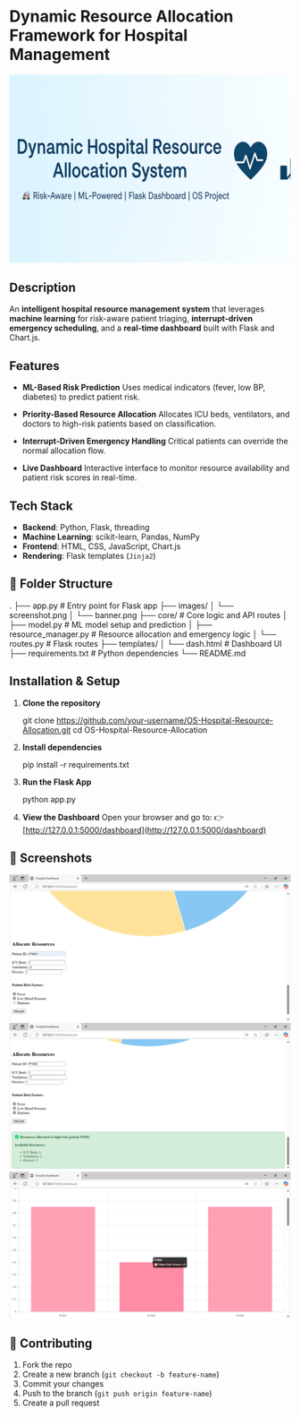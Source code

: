 # Dynamic Resource Allocation Framework for Hospital Management

![Project Banner](images/banner.png)

## Description

An **intelligent hospital resource management system** that leverages **machine learning** for risk-aware patient triaging, **interrupt-driven emergency scheduling**, and a **real-time dashboard** built with Flask and Chart.js.


## Features

* **ML-Based Risk Prediction**
  Uses medical indicators (fever, low BP, diabetes) to predict patient risk.

* **Priority-Based Resource Allocation**
  Allocates ICU beds, ventilators, and doctors to high-risk patients based on classification.

* **Interrupt-Driven Emergency Handling**
  Critical patients can override the normal allocation flow.

* **Live Dashboard**
  Interactive interface to monitor resource availability and patient risk scores in real-time.


## Tech Stack

* **Backend**: Python, Flask, threading
* **Machine Learning**: scikit-learn, Pandas, NumPy
* **Frontend**: HTML, CSS, JavaScript, Chart.js
* **Rendering**: Flask templates (`Jinja2`)


## 📂 Folder Structure

.
├── app.py                  # Entry point for Flask app
├── images/
│   └── screenshot.png
│   └── banner.png
├── core/                   # Core logic and API routes
│   ├── model.py            # ML model setup and prediction
│   ├── resource_manager.py # Resource allocation and emergency logic
│   └── routes.py           # Flask routes
├── templates/
│   └── dash.html           # Dashboard UI
├── requirements.txt        # Python dependencies
└── README.md


## Installation & Setup

1. **Clone the repository**

   git clone https://github.com/your-username/OS-Hospital-Resource-Allocation.git
   cd OS-Hospital-Resource-Allocation
   
2. **Install dependencies**

   pip install -r requirements.txt

3. **Run the Flask App**

   python app.py

4. **View the Dashboard**
   Open your browser and go to:
   👉 [http://127.0.0.1:5000/dashboard](http://127.0.0.1:5000/dashboard)


## 📸 Screenshots

![Patient Form](images/Screenshot%20(324).png)
![Allocate Resources](images/Screenshot%20(325).png)
![Live Updates](images/Screenshot%20(327).png)


## 🤝 Contributing

1. Fork the repo
2. Create a new branch (`git checkout -b feature-name`)
3. Commit your changes
4. Push to the branch (`git push origin feature-name`)
5. Create a pull request

